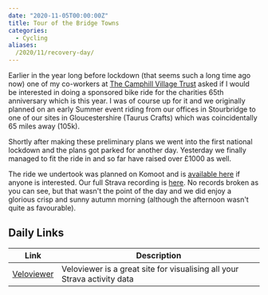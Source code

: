 ```yaml
---
date: "2020-11-05T00:00:00Z"
title: Tour of the Bridge Towns
categories:
  - Cycling
aliases:
  /2020/11/recovery-day/
---
```

Earlier in the year long before lockdown (that seems such a long time ago now) one of my co-workers at [The Camphill Village Trust](https://www.camphillvillagetrust.org.uk) asked if I would be interested in doing a sponsored bike ride for the charities 65th anniversary which is this year. I was of course up for it and we originally planned on an early Summer event riding from our offices in Stourbridge to one of our sites in Gloucestershire (Taurus Crafts) which was coincidentally 65 miles away (105k).

Shortly after making these preliminary plans we went into the first national lockdown and the plans got parked for another day. Yesterday we finally managed to fit the ride in and so far have raised over £1000 as well.

The ride we undertook was planned on Komoot and is [available here](https://www.komoot.com/tour/279396580) if anyone is interested. Our full Strava recording is [here](https://www.strava.com/activities/4285459080). No records broken as you can see, but that wasn't the point of the day and we did enjoy a glorious crisp and sunny autumn morning (although the afternoon wasn't quite as favourable).

## Daily Links

|Link|Description|
|----|----|
|[Veloviewer](https://veloviewer.com/)|Veloviewer is a great site for visualising all your Strava activity data|